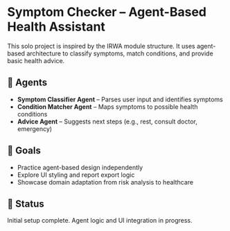 # Symptom Checker – Agent-Based Health Assistant

This solo project is inspired by the IRWA module structure. It uses agent-based architecture to classify symptoms, match conditions, and provide basic health advice.

## 🧠 Agents
- **Symptom Classifier Agent** – Parses user input and identifies symptoms
- **Condition Matcher Agent** – Maps symptoms to possible health conditions
- **Advice Agent** – Suggests next steps (e.g., rest, consult doctor, emergency)

## 🎯 Goals
- Practice agent-based design independently
- Explore UI styling and report export logic
- Showcase domain adaptation from risk analysis to healthcare

## 🚀 Status
Initial setup complete. Agent logic and UI integration in progress.
